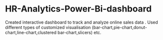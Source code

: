 # HR-Analytics-Power-Bi-dashboard
Created interactive dashboard to track and analyze online sales data . Used different types of customized visualisation (bar-chart,pie-chart,donut-chart,line-chart,clustered bar-chart,slicers) etc.
